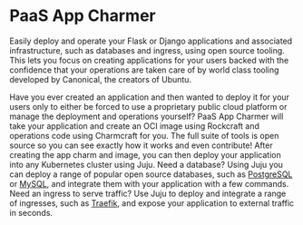 # PaaS App Charmer

Easily deploy and operate your Flask or Django applications and associated infrastructure,
such as databases and ingress, using open source tooling. This lets you focus on
creating applications for your users backed with the confidence that your
operations are taken care of by world class tooling developed by Canonical, the
creators of Ubuntu.

Have you ever created an application and then wanted to deploy it for your users
only to either be forced to use a proprietary public cloud platform or manage
the deployment and operations yourself? PaaS App Charmer will take your
application and create an OCI image using Rockcraft and operations code using
Charmcraft for you. The full suite of tools is open source so you can see
exactly how it works and even contribute! After creating the app charm and
image, you can then deploy your application into any Kubernetes cluster using
Juju. Need a database? Using Juju you can deploy a range of popular open source
databases, such as [PostgreSQL](https://charmhub.io/postgresql) or
[MySQL](https://charmhub.io/mysql), and integrate them with your application
with a few commands. Need an ingress to serve traffic? Use Juju to deploy and
integrate a range of ingresses, such as
[Traefik](https://charmhub.io/traefik-k8s), and expose your application to
external traffic in seconds.
